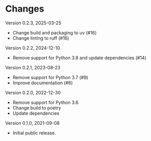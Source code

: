 # Changes

Version 0.2.3, 2025-03-25

- Change build and packaging to uv (#16)
- Change linting to ruff (#16)

Version 0.2.2, 2024-12-10

- Remove support for Python 3.8 and update dependencies (#14)

Version 0.2.1, 2023-08-23

- Remove support for Python 3.7 (#9)
- Improve documentation (#6)

Version 0.2.0, 2022-12-30

- Remove support for Python 3.6
- Change build to poetry
- Update dependencies

Version 0.1.0, 2021-09-08

- Initial public release.
